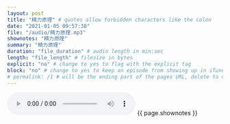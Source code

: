 ```yaml
---
layout: post
title: "精力原理" # quotes allow forbidden characters like the colon
date: "2021-01-05 09:57:38"
file: "/audio/精力原理.mp3"
shownotes: "精力原理"
summary: "精力原理"
duration: "file_duration" # audio length in min:sec
length: "file_length" # filesize in bytes
explicit: "no" # change to yes to flag with the explicit tag
block: "no" # change to yes to keep an episode from showing up in iTunes
# permalink: /1 # will be the ending part of the pages URL, delete to default to the title
---
```


<audio controls>
<source src="{{site.url}}{{site.baseurl}}{{ page.file }}" type="audio/x-mp3">
Your browser does not support the audio element.
</audio>
{{ page.shownotes }}

